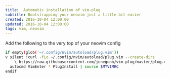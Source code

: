 ```yaml
---
title:  Automatic installation of vim-plug
subtitle: Bootstrapping your neovim just a little bit easier
created: 2016-10-04 12:00:00
updated: 2016-10-04 12:00:00
tags: vim, neovim
---
```


Add the following to the very top of your neovim config

``` bash
if empty(glob('~/.config/nvim/autoload/plug.vim'))
v silent !curl -fLo ~/.config/nvim/autoload/plug.vim --create-dirs
    \ https://raw.githubusercontent.com/junegunn/vim-plug/master/plug.vim
  autocmd VimEnter * PlugInstall | source $MYVIMRC
endif
```
